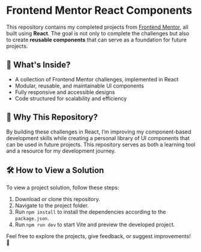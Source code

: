# Frontend Mentor React Components

This repository contains my completed projects from [Frontend Mentor](https://www.frontendmentor.io/), all built using **React**. The goal is not only to complete the challenges but also to create **reusable components** that can serve as a foundation for future projects.

## 🔹 What's Inside?
- A collection of Frontend Mentor challenges, implemented in React
- Modular, reusable, and maintainable UI components
- Fully responsive and accessible designs
- Code structured for scalability and efficiency

## 🚀 Why This Repository?
By building these challenges in React, I’m improving my component-based development skills while creating a personal library of UI components that can be used in future projects. This repository serves as both a learning tool and a resource for my development journey.

## 🛠 How to View a Solution
To view a project solution, follow these steps:
1. Download or clone this repository.
2. Navigate to the project folder.
3. Run `npm install` to install the dependencies according to the `package.json`.
4. Run `npm run dev` to start Vite and preview the developed project.

Feel free to explore the projects, give feedback, or suggest improvements! 🚀
